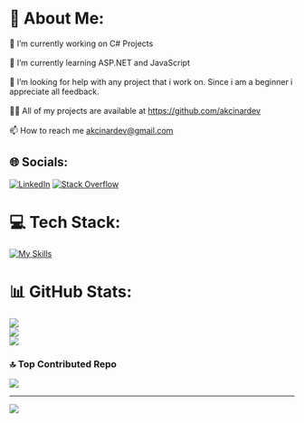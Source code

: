 # 💫 About Me:
🔭 I’m currently working on C# Projects<br><br>🌱 I’m currently learning ASP.NET and JavaScript<br><br>🤝 I’m looking for help with any project that i work on. Since i am a beginner i appreciate all feedback.<br><br>👨‍💻 All of my projects are available at https://github.com/akcinardev<br><br>📫 How to reach me akcinardev@gmail.com


## 🌐 Socials:
[![LinkedIn](https://img.shields.io/badge/LinkedIn-%230077B5.svg?logo=linkedin&logoColor=white)](https://linkedin.com/in/omrakcinar) [![Stack Overflow](https://img.shields.io/badge/-Stackoverflow-FE7A16?logo=stack-overflow&logoColor=white)](https://stackoverflow.com/users/26163553) 

# 💻 Tech Stack:
[![My Skills](https://skillicons.dev/icons?i=js,aws,bash,cs,docker,dotnet,fastapi,git,github,jenkins,mysql,ps,postgres,py,sqlite,ubuntu,unity)](https://skillicons.dev)

# 📊 GitHub Stats:
![](https://github-readme-stats.vercel.app/api?username=akcinardev&theme=dark&hide_border=false&include_all_commits=false&count_private=false)<br/>
![](https://github-readme-streak-stats.herokuapp.com/?user=akcinardev&theme=dark&hide_border=false)<br/>
![](https://github-readme-stats.vercel.app/api/top-langs/?username=akcinardev&theme=dark&hide_border=false&include_all_commits=false&count_private=false&layout=compact)

### 🔝 Top Contributed Repo
![](https://github-contributor-stats.vercel.app/api?username=akcinardev&limit=5&theme=dark&combine_all_yearly_contributions=true)

---
[![](https://visitcount.itsvg.in/api?id=akcinardev&icon=0&color=0)](https://visitcount.itsvg.in)

<!-- Proudly created with GPRM ( https://gprm.itsvg.in ) -->
